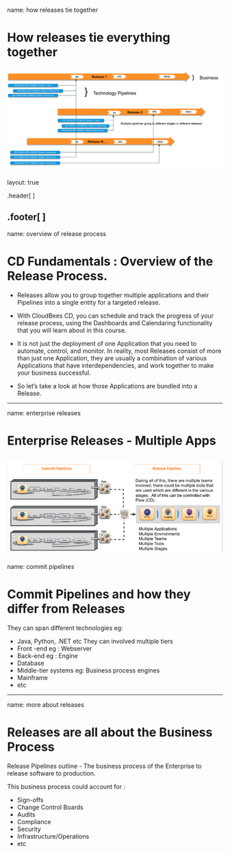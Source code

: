 name: how releases tie together
# How releases tie everything together
![:scale 100%](../../img/cloudbees-cd/how_releases_tie_together.png)
---
layout: true

.header[
]

.footer[
]
---
name: overview of release process
# CD Fundamentals : Overview of the Release Process.

- Releases allow you to group together multiple applications and their Pipelines into a single entity for a targeted release.

- With CloudBees CD, you can schedule and track the progress of your release process, using the Dashboards and Calendaring functionality that you will learn about in this course.

- It is not just the deployment of one Application that you need to automate, control, and monitor. In reality, most Releases consist of more than just one Application, they are usually a combination of
various Applications that have interdependencies, and work together to make your business successful.

- So let’s take a look at how those Applications are bundled into a Release.
---
name: enterprise releases
# Enterprise Releases - Multiple Apps

![:scale 100%](../../img/cloudbees-cd/enterprise_releases.png)
---
name: commit pipelines
# Commit Pipelines and how they differ from Releases

They can span different technologies eg:
- Java, Python, .NET etc
They can involved multiple tiers
- Front -end eg :  Webserver
- Back-end eg : Engine
- Database
- Middle-tier systems eg: Business process engines
- Mainframe
- etc
---
name: more about releases
# Releases are all about the Business Process

Release Pipelines outline - The business process of the Enterprise to release software to production.

This business process could account for :
- Sign-offs
- Change Control Boards
- Audits
- Compliance
- Security
- Infrastructure/Operations
- etc
